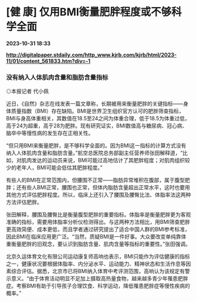 # [健 康] 仅用BMI衡量肥胖程度或不够科学全面

**2023-10-31 18:33**

**http://digitalpaper.stdaily.com/http_www.kjrb.com/kjrb/html/2023-11/01/content_561833.htm?div=-1**

### 没有纳入人体肌肉含量和脂肪含量指标

 ◎本报记者 代小佩

 近日，《自然》杂志在线发表一篇文章称，长期被用来衡量肥胖的关键指标——身体质量指数（BMI）存在缺陷。BMI是世界卫生组织官方认可的肥胖筛查指标，BMI与身高体重相关，其数值在18.5至24之间为体重合理，低于18.5为体重过低，高于24为超重，高于28为肥胖。现有研究证实，BMI数值高与糖尿病、冠心病、脑卒中等慢性病的发生存在正相关性。

 “但只用BMI来衡量肥胖，是不够科学全面的。因为BMI这一指标的计算方式没有纳入人体肌肉含量和脂肪含量。”航空总医院总务部副主任营养师张田解释道，“比如，对肌肉发达的运动员来说，BMI可能过高地估计了其肥胖程度；对肌肉组织较少的老年人，BMI可能会低估其肥胖程度。”

 有些人的BMI在正常范围内，但腰围不正常——脂肪异常堆积在腹部，属于腹型肥胖；还有些人BMI正常，腰围也正常，但体内脂肪含量超出正常水平，这时也要用其他方式评估肥胖程度。所以，临床上还引入了腰围及腰臀比法、体脂率法这两种方法评估肥胖。

 张田解释，腰围及腰臀比是衡量腹型肥胖的重要指标。体脂率是衡量肥胖更为客观准确的指标，需要用体脂率分析仪检测得出。与这两种方法相比，用BMI筛查肥胖更高效简便、成本更低，而且学者通过研究提出了适合中国人群的BMI参考标准，因此BMI在临床应用更广泛。“当然，质疑BMI是一件好事。大众要改变单纯靠体重衡量肥胖的旧观念，要认识到脂肪含量、肌肉含量等指标的重要性。”张田强调。

 北京久运体育文化有限公司运动康复师高响也表示，BMI只能作为评估健康的指标之一，健康状况要根据体脂率、内分泌水平、运动能力、精神状态和生活作息等因素综合评估。据悉，北京市已将BMI纳入体育中考评测范围，高响认为该规定有警示意义。“由于体育活动明显不足加上摄取高热量食物，越来越多青少年罹患肥胖症。考察BMI有助于引导孩子合理饮食、科学运动，降低罹患肥胖症等慢性疾病的概率。”